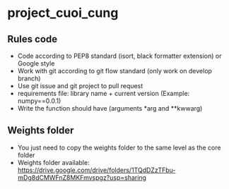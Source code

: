 # project_cuoi_cung


## Rules code
- Code according to PEP8 standard (isort, black formatter extension) or Google style
- Work with git according to git flow standard (only work on develop branch)
- Use git issue and git project to pull request
- requirements file: library name + current version (Example: numpy==0.0.1)
- Write the function should have (arguments *arg and **kwwarg)


## Weights folder
- You just need to copy the weights folder to the same level as the core folder
- Weights folder available: https://drive.google.com/drive/folders/1TQdDZzTFbu-mDg8dCMWFnZ8MKFmvspgz?usp=sharing

